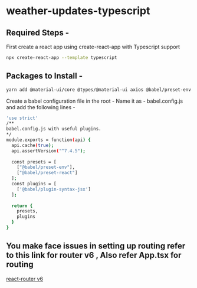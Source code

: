 # weather-updates-typescript

## Required Steps -

First create a react app using create-react-app with Typescript support

```bash
npx create-react-app --template typescript
```

## Packages to Install -

```bash
yarn add @material-ui/core @types/@material-ui axios @babel/preset-env @babel/preset-react @babel/plugin-syntax-jsx
```

Create a babel configuration file in the root -
Name it as - babel.config.js
and add the following lines -

```bash
'use strict'
/**
babel.config.js with useful plugins.
*/
module.exports = function(api) {
  api.cache(true);
  api.assertVersion("^7.4.5");
​
  const presets = [
    ["@babel/preset-env"],
    ["@babel/preset-react"]
  ];
  const plugins = [
    ['@babel/plugin-syntax-jsx']
  ];
​
  return {
    presets,
    plugins
  }
}
```

## You make face issues in setting up routing refer to this link for router v6 , Also refer App.tsx for routing

[react-router v6](https://reacttraining.com/blog/react-router-v6-pre/)
